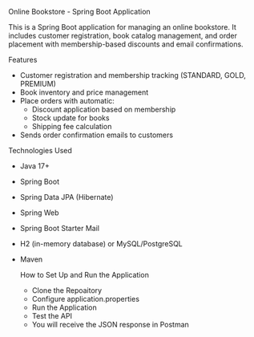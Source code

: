 Online Bookstore - Spring Boot Application

This is a Spring Boot application for managing an online bookstore. It includes customer registration, book catalog management, and order placement with membership-based discounts and email confirmations.

Features

- Customer registration and membership tracking (STANDARD, GOLD, PREMIUM)
- Book inventory and price management
- Place orders with automatic:
  - Discount application based on membership
  - Stock update for books
  - Shipping fee calculation
- Sends order confirmation emails to customers

Technologies Used

- Java 17+
- Spring Boot
- Spring Data JPA (Hibernate)
- Spring Web
- Spring Boot Starter Mail
- H2 (in-memory database) or MySQL/PostgreSQL
- Maven


  How to Set Up and Run the Application
  - Clone the Repoaitory
  - Configure application.properties
  - Run the Application
  - Test the API
  - You will receive the JSON response in Postman
